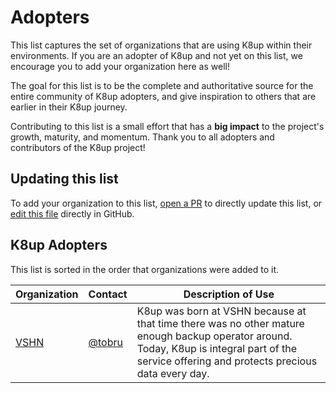 # Adopters

This list captures the set of organizations that are using K8up within their environments. If
you are an adopter of K8up and not yet on this list, we encourage you to add your organization
here as well!

The goal for this list is to be the complete and authoritative source for the entire community of
K8up adopters, and give inspiration to others that are earlier in their K8up journey.

Contributing to this list is a small effort that has a **big impact** to the project's growth,
maturity, and momentum. Thank you to all adopters and contributors of the K8up project!

## Updating this list

To add your organization to this list, [open a PR](https://github.com/k8up-io/k8up/pulls)
to directly update this list, or [edit this file](https://github.com/k8up-io/k8up/edit/master/ADOPTERS.md)
directly in GitHub.

## K8up Adopters

This list is sorted in the order that organizations were added to it.

| Organization | Contact | Description of Use |
| ------------ | ------- | ------------------ |
| [VSHN](https://www.vshn.ch) | [@tobru](https://github.com/tobru/) | K8up was born at VSHN because at that time there was no other mature enough backup operator around. Today, K8up is integral part of the service offering and protects precious data every day. |
